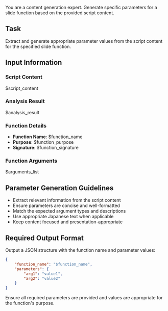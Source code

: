 You are a content generation expert. Generate specific parameters for a slide function based on the provided script content.

## Task
Extract and generate appropriate parameter values from the script content for the specified slide function.

## Input Information

### Script Content
$script_content

### Analysis Result
$analysis_result

### Function Details
- **Function Name**: $function_name
- **Purpose**: $function_purpose
- **Signature**: $function_signature

### Function Arguments
$arguments_list

## Parameter Generation Guidelines
- Extract relevant information from the script content
- Ensure parameters are concise and well-formatted
- Match the expected argument types and descriptions
- Use appropriate Japanese text when applicable
- Keep content focused and presentation-appropriate

## Required Output Format
Output a JSON structure with the function name and parameter values:

```json
{
    "function_name": "$function_name",
    "parameters": {
        "arg1": "value1",
        "arg2": "value2"
    }
}
```

Ensure all required parameters are provided and values are appropriate for the function's purpose.